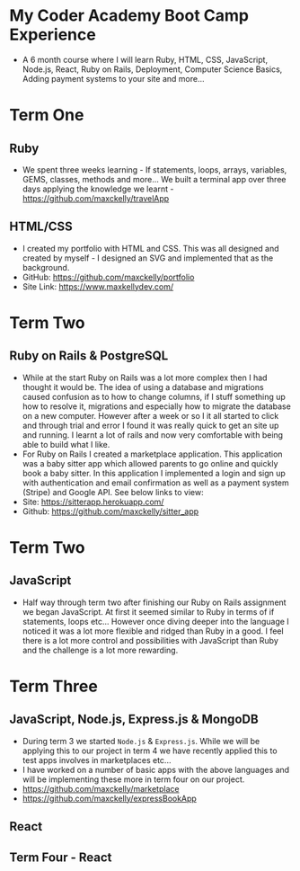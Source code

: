 # My Coder Academy Boot Camp Experience

- A 6 month course where I will learn Ruby, HTML, CSS, JavaScript, Node.js, React, Ruby on Rails, Deployment, Computer Science Basics, Adding payment systems to your site and more...
# Term One
## Ruby 

- We spent three weeks learning - If statements, loops, arrays, variables, GEMS, classes, methods and more... We built a terminal app over three days applying the knowledge we learnt - https://github.com/maxckelly/travelApp 

## HTML/CSS

- I created my portfolio with HTML and CSS. This was all designed and created by myself - I designed an SVG and implemented that as the background.
- GitHub: https://github.com/maxckelly/portfolio 
- Site Link: https://www.maxkellydev.com/ 

# Term Two
## Ruby on Rails & PostgreSQL

- While at the start Ruby on Rails was a lot more complex then I had thought it would be. The idea of using a database and migrations caused confusion as to how to change columns, if I stuff something up how to resolve it, migrations and especially how to migrate the database on a new computer. However after a week or so I it all started to click and through trial and error I found it was really quick to get an site up and running. I learnt a lot of rails and now very comfortable with being able to build what I like. 
- For Ruby on Rails I created a marketplace application. This application was a baby sitter app which allowed parents to go online and quickly book a baby sitter. In this application I implemented a login and sign up with authentication and email confirmation as well as a payment system (Stripe) and Google API. See below links to view:
- Site: https://sitterapp.herokuapp.com/ 
- Github: https://github.com/maxckelly/sitter_app

# Term Two
## JavaScript

- Half way through term two after finishing our Ruby on Rails assignment we began JavaScript. At first it seemed similar to Ruby in terms of if statements, loops etc... However once diving deeper into the language I noticed it was a lot more flexible and ridged than Ruby in a good. I feel there is a lot more control and possibilities with JavaScript than Ruby and the challenge is a lot more rewarding. 

# Term Three
## JavaScript, Node.js, Express.js & MongoDB

- During term 3 we started `Node.js` & `Express.js`. While we will be applying this to our project in term 4 we have recently applied this to test apps involves in marketplaces etc... 
- I have worked on a number of basic apps with the above languages and will be implementing these more in term four on our project.
- https://github.com/maxckelly/marketplace 
- https://github.com/maxckelly/expressBookApp

## React


## Term Four - React


